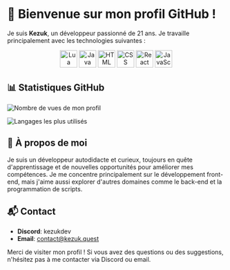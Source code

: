 # 👋 Bienvenue sur mon profil GitHub !

Je suis **Kezuk**, un développeur passionné de 21 ans. Je travaille principalement avec les technologies suivantes :
<p></p>
<p align="center">
  <img src="https://cdn.jsdelivr.net/gh/devicons/devicon/icons/lua/lua-original.svg" alt="Lua" width="40" height="40"/>
  <img src="https://cdn.jsdelivr.net/gh/devicons/devicon/icons/java/java-original.svg" alt="Java" width="40" height="40"/>
  <img src="https://cdn.jsdelivr.net/gh/devicons/devicon/icons/html5/html5-original.svg" alt="HTML" width="40" height="40"/>
  <img src="https://cdn.jsdelivr.net/gh/devicons/devicon/icons/css3/css3-original.svg" alt="CSS" width="40" height="40"/>
  <img src="https://cdn.jsdelivr.net/gh/devicons/devicon/icons/react/react-original.svg" alt="React" width="40" height="40"/>
  <img src="https://cdn.jsdelivr.net/gh/devicons/devicon/icons/javascript/javascript-original.svg" alt="JavaScript" width="40" height="40"/>
</p>



## 📊 Statistiques GitHub

![Nombre de vues de mon profil](https://komarev.com/ghpvc/?username=kezuk-dev&color=blue)

![Langages les plus utilisés](https://github-readme-stats.vercel.app/api/top-langs/?username=kezuk-dev&layout=compact&theme=tokyonight)



## 🚀 À propos de moi

Je suis un développeur autodidacte et curieux, toujours en quête d'apprentissage et de nouvelles opportunités pour améliorer mes compétences. Je me concentre principalement sur le développement front-end, mais j'aime aussi explorer d'autres domaines comme le back-end et la programmation de scripts.



## 📬 Contact

- **Discord**: kezukdev
- **Email**: [contact@kezuk.quest](mailto:contact@kezuk.quest)



Merci de visiter mon profil ! Si vous avez des questions ou des suggestions, n'hésitez pas à me contacter via Discord ou email.
